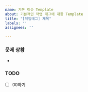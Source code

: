 ```yaml
---
name: 기본 이슈 Template
about: 기본적인 작업 태그에 대한 Template
title: "[작업태그] 제목"
labels: ''
assignees: ''

---
```


### 문제 상황
- 

### TODO
- [ ] 00하기
